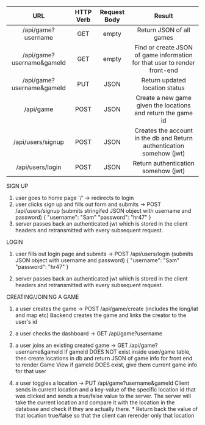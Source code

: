 |      URL                         | HTTP Verb | Request Body |                             Result                                           |
|:--------------------------------:|:---------:|:------------:|:----------------------------------------------------------------------------:|
| /api/game?username               |    GET    |    empty     |                                                     Return JSON of all games |
| /api/game?username&gameId        |    GET    |    empty     |    Find or create JSON of game information for that user to render front-end |
| /api/game?username&gameId        |    PUT    |     JSON     |                                               Return updated location status |
| /api/game                        |    POST   |     JSON     |                 Create a new game given the locations and return the game id |
| /api/users/signup                |    POST   |     JSON     |       Creates the account in the db and Return authentication somehow (jwt) |
| /api/users/login                 |    POST   |     JSON     |                                         Return authentication somehow (jwt) |


SIGN UP
1. user goes to home page '/' -> redirects to login
2. user clicks sign up and fills out form and submits ->
  POST /api/users/signup  (submits stringifed JSON object with username and password)
  {
    "username": "Sam"
    "password": "hr47"
  }
3.  server passes back an authenticated jwt which is stored in the 
  client headers and retransmitted with every subsequent request.

LOGIN
1.  user fills out login page and submits ->
  POST /api/users/login (submits JSON object with username and password)
  {
    "username": "Sam"
    "password": "hr47"
  }

2.  server passes back an authenticated jwt which is stored in the 
  client headers and retransmitted with every subsequent request.


CREATING/JOINING A GAME
1. a user creates the game -> 
  POST /api/game/create (includes the long/lat and map etc)
  Backend creates the game and links the creator to the user's id

2. a user checks the dashboard ->
  GET /api/game?username

3. a user joins an existing created game ->
  GET /api/game?username&gameId
  If gameId DOES NOT exist inside user/game table, then create locations in db and return JSON of game info for front end to render Game View
  if gameId DOES exist, give them current game info for that user

4. a user toggles a location ->
  PUT /api/game?username&gameId
  Client sends in current location and a key-value of the specific location id that was clicked and sends a true/false value to the server.
  The server will take the current location and compare it with the location in the database and check if they are actually there. *
  Return back the value of that location true/false so that the client can rerender only that location


